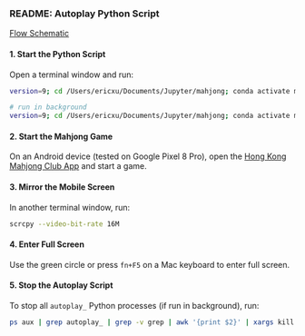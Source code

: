 ### README: Autoplay Python Script

[Flow Schematic](https://github.com/eric-r-xu/DiscardWisdom/blob/main/HKMJ%20Decision%20Tree.png)

#### 1. Start the Python Script
Open a terminal window and run:
```zsh
version=9; cd /Users/ericxu/Documents/Jupyter/mahjong; conda activate myenv; ts=$(date +%s); python autoplay_v${version}.py 2>&1 | tee logs/log_$ts.txt

# run in background
version=9; cd /Users/ericxu/Documents/Jupyter/mahjong; conda activate myenv; ts=$(date +%s); nohup python autoplay_v${version}.py 2>&1 | tee logs/log_$ts.txt &
```

#### 2. Start the Mahjong Game
On an Android device (tested on Google Pixel 8 Pro), open the [Hong Kong Mahjong Club App](https://play.google.com/store/apps/details?id=com.pvella.mahjong&hl=en_US) and start a game.

#### 3. Mirror the Mobile Screen
In another terminal window, run:
```zsh
scrcpy --video-bit-rate 16M
```

#### 4. Enter Full Screen
Use the green circle or press `fn+F5` on a Mac keyboard to enter full screen.

#### 5. Stop the Autoplay Script
To stop all `autoplay_` Python processes (if run in background), run:
```zsh
ps aux | grep autoplay_ | grep -v grep | awk '{print $2}' | xargs kill
```
